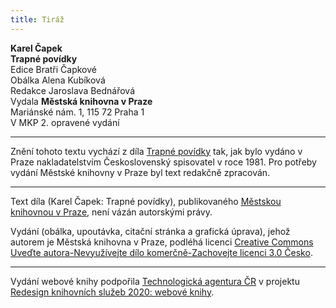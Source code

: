```yaml
---
title: Tiráž
---
```


**Karel Čapek**  
**Trapné povídky**  
Edice Bratři Čapkové  
Obálka Alena Kubíková  
Redakce Jaroslava Bednářová  
Vydala **Městská knihovna v Praze**  
Mariánské nám. 1, 115 72 Praha 1  
V MKP 2. opravené vydání  
[^1]: Mary, jak se daří? Pěkně jsi hrála! _Pozn. red_.  
[^2]: Máš talent, … ty jsi tak chytrá! Pověz, co by ti měl papa darovat? _Pozn. red._  
[^3]: Nechtěla bych mít jen tolik hodin. _Pozn. red._  
[^4]: No no, přirozeně … ne, jak jsi chytrá! _Pozn. red._  
[^5]: Ano, mé dítě, to můžeš. _Pozn. red._  
[^6]: A, to jste vy. _Pozn. red._  
[^7]: Ano, paní hraběnko. _Pozn. red._  
[^8]: Snad nečekáte, že se omluvím? _Pozn. red._  
[^9]: Nuže, není tedy důvod, abyste mi stála v cestě. _Pozn. red._  
[^10]: Vezměte si švestky, slečno. _Pozn. red._  
[^11]: Díky, díky, paní hraběnko.“ _Pozn. red._  
[^12]: Bájný obr Argus (Argos) měl mnoho očí, z nichž jedno stále bdělo. _Pozn. red._  
[^13]: … seď rovně! _Pozn. red._  
[^14]: Mohu se projet? _Pozn. red._  
[^15]: Pojedeš s námi? _Pozn. red._  
[^16]: Výřit – vejrat. _Pozn. red._  
[^17]: Co, Olga nejde? _Pozn. red._  
[^18]: Komplicita (z franc.) – srozumění. _Pozn. red._  
[^19]: Lambrekýny (franc.) – obloukové záclonky, závěsy. _Pozn. red._  
ISBN 978-80-7532-917-2 (webová kniha)  
V MKP 1. elektronické vydání z 7. 10. 2022.

***

Znění tohoto textu vychází z díla [Trapné povídky](https://search.mlp.cz/cz/titul/bozi-muka-trapne-povidky/14915/) tak, jak bylo vydáno v Praze nakladatelstvím Československý spisovatel v roce 1981. Pro potřeby vydání Městské knihovny v Praze byl text redakčně zpracován.

***


Text díla (Karel Čapek: Trapné povídky), publikovaného [Městskou knihovnou v Praze](https://www.mlp.cz/cz/), není vázán autorskými právy.


Vydání (obálka, upoutávka, citační stránka a grafická úprava), jehož autorem je Městská knihovna v Praze, podléhá licenci [Creative Commons Uveďte autora-Nevyužívejte dílo komerčně-Zachovejte licenci 3.0 Česko](https://creativecommons.org/licenses/by-nc-sa/3.0/cz/).

***

Vydání webové knihy podpořila [Technologická agentura ČR](https://www.tacr.cz/) v projektu [Redesign knihovních služeb 2020: webové knihy](https://starfos.tacr.cz/cs/project/TL04000391).